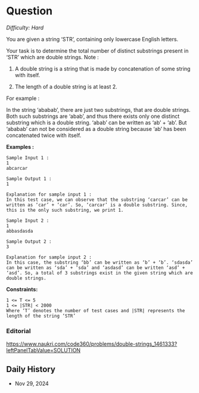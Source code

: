 # Question 

_Difficulty: Hard_

You are given a string ‘STR’, containing only lowercase English letters.

Your task is to determine the total number of distinct substrings present in ‘STR’ which are double strings.
Note :

1. A double string is a string that is made by concatenation of some string with itself.

2. The length of a double string is at least 2.

For example :

In the string ‘ababab’, there are just two substrings, that are double strings. Both such substrings are ‘abab’, and thus there exists only one distinct substring which is a double string. ‘abab’ can be written as ‘ab’ + ‘ab’. But ‘ababab’ can not be considered as a double string because ‘ab’ has been concatenated twice with itself. 

**Examples :**
```
Sample Input 1 :
1
abcarcar

Sample Output 1 :
1

Explanation for sample input 1 :
In this test case, we can observe that the substring ‘carcar’ can be written as ‘car’ + ‘car’. So, ‘carcar’ is a double substring. Since, this is the only such substring, we print 1.

Sample Input 2 :
1
abbasdasda

Sample Output 2 :
3

Explanation for sample input 2 :
In this case, the substring ‘bb’ can be written as ‘b’ + ‘b’. ‘sdasda’ can be written as ‘sda’ + ‘sda’ and ‘asdasd’ can be written ‘asd’ + ‘asd’. So, a total of 3 substrings exist in the given string which are double strings.
```

**Constraints:**
```
1 <= T <= 5
1 <= |STR| < 2000
Where ‘T’ denotes the number of test cases and |STR| represents the length of the string ‘STR’
```

### Editorial
https://www.naukri.com/code360/problems/double-strings_1461333?leftPanelTabValue=SOLUTION

## Daily History
- Nov 29, 2024